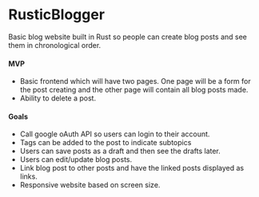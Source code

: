 # RusticBlogger

<p>Basic blog website built in Rust so people can create blog posts and see them in chronological order.</p>
 
#### MVP
- Basic frontend which will have two pages. One page will be a form for the post creating and the other page will contain all blog posts made.
- Ability to delete a post.
	
 #### Goals
- Call google oAuth API so users can login to their account.
- Tags can be added to the post to indicate subtopics
- Users can save posts as a draft and then see the drafts later.
- Users can edit/update blog posts.
- Link blog post to other posts and have the linked posts displayed as links.
- Responsive website based on screen size.

